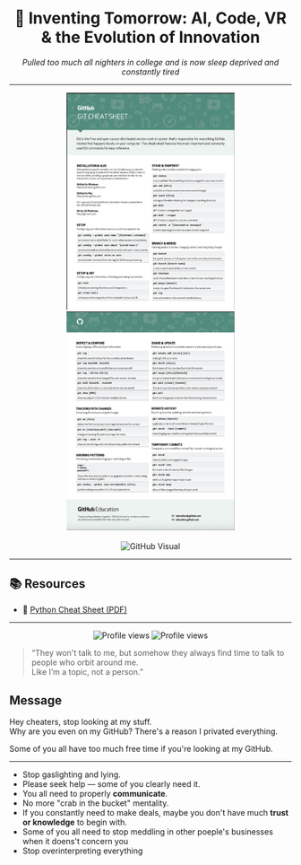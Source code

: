 <div align="center">
  <h1>🚀 Inventing Tomorrow: AI, Code, VR & the Evolution of Innovation</h1>
  <p>
    <em>Pulled too much all nighters in college and is now sleep deprived and constantly tired</em>
  </p>
</div>

---

<div align="center">
  <img src="https://github.com/webgence/webgence/blob/main/github1.png" alt="Tech Showcase 1" width="300">
  <img src="https://github.com/webgence/webgence/blob/main/gitthub2.png" alt="Tech Showcase 2" width="300">
</div>

<br/>

<div align="center">
  <img width="828" alt="GitHub Visual" src="https://github.com/user-attachments/assets/ada95d50-d734-4247-871b-4a7ca33729e5" />
</div>


---

## 📚 Resources

- 📄 [Python Cheat Sheet (PDF)](https://github.com/webgence/webgence/blob/main/python_cheatsheet.pdf)

---

<div align="center">
  <img src="https://komarev.com/ghpvc/?username=webgence&style=flat-square&color=blue" alt="Profile views"/>
  <img src="https://komarev.com/ghpvc/?username=iwang1959&style=flat-square&color=red" alt="Profile views"/>
</div>


> “They won't talk to me, but somehow they always find time to talk to people who orbit around me.  
> Like I’m a topic, not a person.”


## Message

Hey cheaters, stop looking at my stuff.  
Why are you even on my GitHub? There's a reason I privated everything.  

Some of you all have too much free time if you're looking at my GitHub.

---

-  Stop gaslighting and lying.  
-  Please seek help — some of you clearly need it.  
-  You all need to properly **communicate**.  
-  No more "crab in the bucket" mentality.  
-  If you constantly need to make deals, maybe you don't have much **trust or knowledge** to begin with.
-  Some of you all need to stop meddling in other poeple's businesses when it doens't concern you
-  Stop overinterpreting everything

